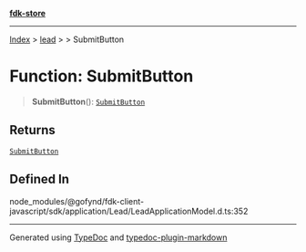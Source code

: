 [**fdk-store**](../../../README.md)
***

[Index](../../../API.md) > [lead](../../README.md) > [<internal>](../README.md) > SubmitButton

# Function: SubmitButton

> **SubmitButton**(): [`SubmitButton`](../type-aliases/type-alias.SubmitButton.md)

## Returns

[`SubmitButton`](../type-aliases/type-alias.SubmitButton.md)

## Defined In

node\_modules/@gofynd/fdk-client-javascript/sdk/application/Lead/LeadApplicationModel.d.ts:352

***
Generated using [TypeDoc](https://typedoc.org/) and [typedoc-plugin-markdown](https://www.npmjs.com/package/typedoc-plugin-markdown)
